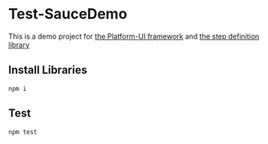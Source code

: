 # Test-SauceDemo

This is a demo project for [the Platform-UI framework](https://github.com/WebPlatformAutomation/Platform-UI) and [the step definition library](https://github.com/WebPlatformAutomation/Platform-UI-SauceDemo)

## Install Libraries
```
npm i
```
## Test
```
npm test
```
